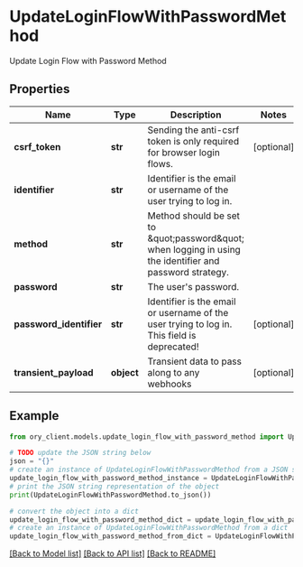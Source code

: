 # UpdateLoginFlowWithPasswordMethod

Update Login Flow with Password Method

## Properties

Name | Type | Description | Notes
------------ | ------------- | ------------- | -------------
**csrf_token** | **str** | Sending the anti-csrf token is only required for browser login flows. | [optional] 
**identifier** | **str** | Identifier is the email or username of the user trying to log in. | 
**method** | **str** | Method should be set to \&quot;password\&quot; when logging in using the identifier and password strategy. | 
**password** | **str** | The user&#39;s password. | 
**password_identifier** | **str** | Identifier is the email or username of the user trying to log in. This field is deprecated! | [optional] 
**transient_payload** | **object** | Transient data to pass along to any webhooks | [optional] 

## Example

```python
from ory_client.models.update_login_flow_with_password_method import UpdateLoginFlowWithPasswordMethod

# TODO update the JSON string below
json = "{}"
# create an instance of UpdateLoginFlowWithPasswordMethod from a JSON string
update_login_flow_with_password_method_instance = UpdateLoginFlowWithPasswordMethod.from_json(json)
# print the JSON string representation of the object
print(UpdateLoginFlowWithPasswordMethod.to_json())

# convert the object into a dict
update_login_flow_with_password_method_dict = update_login_flow_with_password_method_instance.to_dict()
# create an instance of UpdateLoginFlowWithPasswordMethod from a dict
update_login_flow_with_password_method_from_dict = UpdateLoginFlowWithPasswordMethod.from_dict(update_login_flow_with_password_method_dict)
```
[[Back to Model list]](../README.md#documentation-for-models) [[Back to API list]](../README.md#documentation-for-api-endpoints) [[Back to README]](../README.md)


